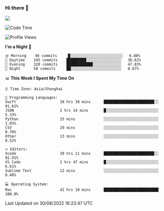 ### Hi there 👋

<!--
**JJAYCHEN1e/jjaychen1e** is a ✨ _special_ ✨ repository because its `README.md` (this file) appears on your GitHub profile.

Here are some ideas to get you started:

- 🔭 I’m currently working on ...
- 🌱 I’m currently learning ...
- 👯 I’m looking to collaborate on ...
- 🤔 I’m looking for help with ...
- 💬 Ask me about ...
- 📫 How to reach me: ...
- 😄 Pronouns: ...
- ⚡ Fun fact: ...
-->

[![](https://github-readme-stats.vercel.app/api?username=jjaychen1e&show_icons=true)](https://github.com/jjaychen1e/github-readme-stats?count_private=true)

<!--START_SECTION:waka-->
![Code Time](http://img.shields.io/badge/Code%20Time-175%20hrs%2041%20mins-blue)

![Profile Views](http://img.shields.io/badge/Profile%20Views-1-blue)

**I'm a Night 🦉** 

```text
🌞 Morning    46 commits     █░░░░░░░░░░░░░░░░░░░░░░░░   6.88% 
🌆 Daytime    245 commits    █████████░░░░░░░░░░░░░░░░   36.62% 
🌃 Evening    320 commits    ████████████░░░░░░░░░░░░░   47.83% 
🌙 Night      58 commits     ██░░░░░░░░░░░░░░░░░░░░░░░   8.67%

```


📊 **This Week I Spent My Time On** 

```text
⌚︎ Time Zone: Asia/Shanghai

💬 Programming Languages: 
Swift                    38 hrs 38 mins      ███████████████████████░░   91.61% 
JSON                     2 hrs 14 mins       █░░░░░░░░░░░░░░░░░░░░░░░░   5.33% 
Python                   25 mins             ░░░░░░░░░░░░░░░░░░░░░░░░░   1.03% 
CSV                      19 mins             ░░░░░░░░░░░░░░░░░░░░░░░░░   0.78% 
Other                    13 mins             ░░░░░░░░░░░░░░░░░░░░░░░░░   0.52%

🔥 Editors: 
Xcode                    39 hrs 11 mins      ███████████████████████░░   92.91% 
VS Code                  2 hrs 47 mins       █░░░░░░░░░░░░░░░░░░░░░░░░   6.61% 
Sublime Text             12 mins             ░░░░░░░░░░░░░░░░░░░░░░░░░   0.48%

💻 Operating System: 
Mac                      42 hrs 10 mins      █████████████████████████   100.0%

```


 Last Updated on 30/08/2022 16:23:47 UTC
<!--END_SECTION:waka-->
